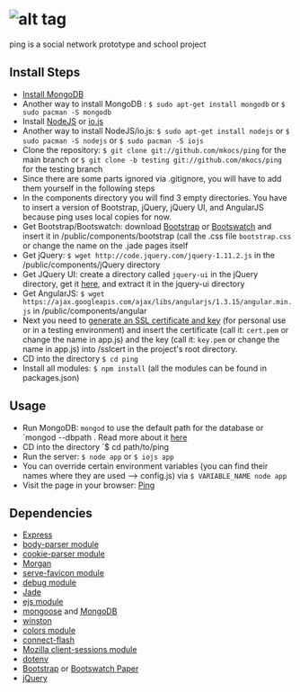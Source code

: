![alt tag](https://raw.github.com/mkocs/ping/master/public/ping_github.png)
====

ping is a social network prototype and school project


## Install Steps
  * [Install MongoDB](http://www.mongodb.org/display/DOCS/Building+for+Linux)
  * Another way to install MongoDB : `$ sudo apt-get install mongodb` or `$ sudo pacman -S mongodb`
  * Install [NodeJS](https://github.com/joyent/node/wiki/Installation) or [io.js](https://iojs.org)
  * Another way to install NodeJS/io.js: `$ sudo apt-get install nodejs` or `$ sudo pacman -S nodejs` or `$ sudo pacman -S iojs`
  * Clone the repository: `$ git clone git://github.com/mkocs/ping` for the main branch or `$ git clone -b testing git://github.com/mkocs/ping` for the testing branch
  * Since there are some parts ignored via .gitignore, you will have to add them yourself in the following steps
  * In the components directory you will find 3 empty directories. You have to insert a version of Bootstrap, jQuery, jQuery UI, and AngularJS because ping uses local copies for now.
  * Get Bootstrap/Bootswatch: download [Bootstrap](http://getbootstrap.com/) or [Bootswatch](https://bootswatch.com/paper/) and insert it in /public/components/bootstrap (call the .css file `bootstrap.css` or change the name on the .jade pages itself
  * Get jQuery: `$ wget http://code.jquery.com/jquery-1.11.2.js` in the /public/components/jQuery directory
  * Get JQuery UI: create a directory called `jquery-ui` in the jQuery directory, get it [here](http://jqueryui.com/download/), and extract it in the jquery-ui directory
  * Get AngularJS: `$ wget https://ajax.googleapis.com/ajax/libs/angularjs/1.3.15/angular.min.js` in /public/components/angular
  * Next you need to [generate an SSL certificate and key](https://www.openssl.org/docs/HOWTO/certificates.txt) (for personal use or in a testing environment) and insert the certificate (call it: `cert.pem` or change the name in app.js) and the key (call it: `key.pem` or change the name in app.js) into /sslcert in the project's root directory.
  * CD into the directory `$ cd ping`
  * Install all modules: `$ npm install` (all the modules can be found in packages.json)
 
## Usage
  * Run MongoDB: `mongod` to use the default path for the database or `mongod --dbpath <insert the path to the database directory here>. Read more about it [here](http://docs.mongodb.org/manual/tutorial/getting-started/)
  * CD into the directory `$ cd path/to/ping
  * Run the server: `$ node app` or `$ iojs app`
  * You can override certain environment variables (you can find their names where they are used --> config.js) via `$ VARIABLE_NAME node app`
  * Visit the page in your browser: [Ping](https://localhost:1338)

## Dependencies
  * [Express](http://expressjs.com/)
  * [body-parser module](https://github.com/expressjs/body-parser)
  * [cookie-parser module](https://github.com/expressjs/cookie-parser)
  * [Morgan](https://github.com/expressjs/morgan)
  * [serve-favicon module](https://github.com/expressjs/serve-favicon)
  * [debug module](https://github.com/visionmedia/debug)
  * [Jade](https://github.com/jadejs/jade)
  * [ejs module](https://github.com/tj/ejs)
  * [mongoose](https://www.npmjs.com/package/mongoose) and [MongoDB](https://www.mongodb.org/)
  * [winston](https://github.com/winstonjs/winston)
  * [colors module](https://github.com/marak/colors.js/)
  * [connect-flash](https://github.com/jaredhanson/connect-flash)
  * [Mozilla client-sessions module](https://github.com/mozilla/node-client-sessions)
  * [dotenv](https://www.npmjs.com/package/dotenv)
  * [Bootstrap](http://getbootstrap.com/) or [Bootswatch Paper](https://bootswatch.com/paper/)
  * [jQuery](https://jquery.com/)
